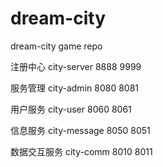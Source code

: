 # dream-city
dream-city game repo


				
注册中心	city-server		8888	9999
				
				
服务管理	city-admin		8080	8081
				
				
用户服务	city-user		8060	8061
				
				
信息服务	city-message		8050	8051
				
				
数据交互服务	city-comm		8010	8011
